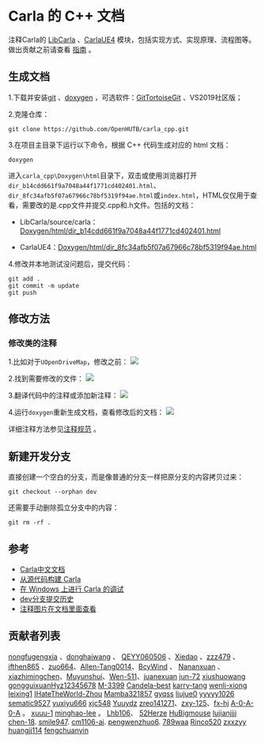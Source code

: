 # Carla 的 C++ 文档
注释Carla的 [LibCarla](https://github.com/OpenHUTB/carla_cpp/tree/dev/LibCarla/source/carla) 、[CarlaUE4](https://github.com/OpenHUTB/carla_cpp/tree/dev/Unreal/CarlaUE4/Plugins/Carla/Source/Carla) 模块，包括实现方式、实现原理、流程图等。做出贡献之前请查看 [指南](https://github.com/OpenHUTB/PFC/blob/main/CONTRIBUTING.md) 。

## 生成文档
1.下载并安装[git](https://git-scm.com/downloads)  、[doxygen](https://www.doxygen.nl/download.html) ，可选软件：[GitTortoiseGit](https://tortoisegit.org/download/) 、VS2019社区版；

2.克隆仓库：
```shell
git clone https://github.com/OpenHUTB/carla_cpp.git
```

3.在项目主目录下运行以下命令，根据 C++ 代码生成对应的 html 文档：
```shell script
doxygen
```
进入`carla_cpp\Doxygen\html`目录下，双击或使用浏览器打开`dir_b14cdd661f9a7048a44f1771cd402401.html`、`dir_8fc34afb5f07a67966c78bf5319f94ae.html`或`index.html`，HTML仅仅用于查看，需要改的是.cpp文件并提交.cpp和.h文件。包括的文档：
- LibCarla/source/carla：[Doxygen/html/dir_b14cdd661f9a7048a44f1771cd402401.html](https://openhutb.github.io/carla_cpp/dir_b14cdd661f9a7048a44f1771cd402401.html) 

- CarlaUE4：[Doxygen/html/dir_8fc34afb5f07a67966c78bf5319f94ae.html](https://openhutb.github.io/carla_cpp/dir_8fc34afb5f07a67966c78bf5319f94ae.html) 

4.修改并本地测试没问题后，提交代码：
```shell script
git add .
git commit -m update
git push
```

## 修改方法
### 修改类的注释
1.比如对于`UOpenDriveMap`，修改之前：
![](./img/class_annotated.jpg)

2.找到需要修改的文件：
![](./img/header_path.jpg)

3.翻译代码中的注释或添加新注释：
![](./img/update_annotated.jpg)

4.运行`doxygen`重新生成文档，查看修改后的文档：
![](./img/result.jpg)

详细注释方法参见[注释规范](./annotation_specification.md) 。

## 新建开发分支
直接创建一个空白的分支，而是像普通的分支一样把原分支的内容拷贝过来：
```shell
git checkout --orphan dev
```
还需要手动删除孤立分支中的内容：
```shell
git rm -rf .
```

## 参考

- [Carla中文文档](https://openhutb.github.io/carla_doc/)
- [从源代码构建 Carla](https://openhutb.github.io/carla_doc/build_carla/)
- [在 Windows 上进行 Carla 的调试](https://openhutb.github.io/carla_doc/tuto_D_windows_debug/#cpp_client_debug)
- [dev分支提交历史](https://github.com/carla-simulator/carla/commits/dev/)
- [注释图片在文档里面查看](https://blog.csdn.net/qq_33154343/article/details/102809510)


## 贡献者列表
[nongfugengxia](https://github.com/nongfugengxia) 、[donghaiwang](https://github.com/donghaiwang) 、
[QEYY060506](https://github.com/QEYY060506) 、[Xiedao](https://github.com/Xiedao) 、[zzz479](https://github.com/zzz479) 、[ifthen865](https://github.com/ifthen865) 、[zuo664](https://github.com/zuo664)、[Allen-Tang0014](https://github.com/Allen-Tang0014)、[BcyWind](https://github.com/BcyWind) 、
[Nananxuan](https://github.com/Nananxuan) 、[xiazhimingchen](https://github.com/xiazhimingchen)、[Muyunshui](https://github.com/Muyunshui)、[Wen-511](https://github.com/Wen-511)、[juanexuan](https://github.com/juanexuan)
[jun-72](https://github.com/jun-72)
[xiushuowang](https://github.com/xiushuowang)
[gongguixuan](https://github.com/gongguixuan)[Hyz12345678](https://github.com/Hyz12345678)
[M-3399](https://github.com/M-3399)
[Candela-best](https://github.com/Candela-best)
[karry-tang](https://github.com/karry-tang)
[wenli-xiong](https://github.com/wenli-xiong)
[leixing1](https://github.com/leixing1)
[IHateTheWorld-Zhou](https://github.com/IHateTheWorld-Zhou)
[Mamba321857](https://github.com/Mamba321857)
[gyqss](https://github.com/gyqss)
[liujue0](https://github.com/liujue0)
[yyyyy1026](https://github.com/yyyyy1026)
[sematic9527](https://github.com/sematic9527)
[yuxiyu666](https://github.com/yuxiyu666)
[xjc548](https://github.com/xjc548)
[Yuuydz](https://github.com/Yuuydz)
[zreo141271](https://github.com/zero141271)、[zxy-125](https://github.com/zxy-125)、[fx-hj](https://github.com/fx-hj)
[A-0-A-0-A](https://github.com/A-0-A-0-A) 。
[xuuu-1](https://github.com/xuuu-1) 
[minghao-lee](https://github.com/minghao-lee) 。
[Lhb106](https://github.com/Lhb106)、
[52Herze](https://github.com/52Herze) 
[HuBigmouse](https://github.com/HuBigmouse)
[lujianjjjj](https://github.com/lujianjjjj)
[chen-18](https://github.com/18-chen).
[smile947](https://github.com/smile947).
[cm1106-ai](https://github.com/cm1106-ai).
[pengwenzhuo6](https://github.com/pengwenzhuo6).
[789waa](https://github.com/789waa)
[Rinco520](https://github.com/Rinco520)
[zxxzyy](https://github.com/zxxzyy)
[huangjj114](https://github.com/huangjj114)
[fengchuanyin](https://github.com/fengchuanyin)